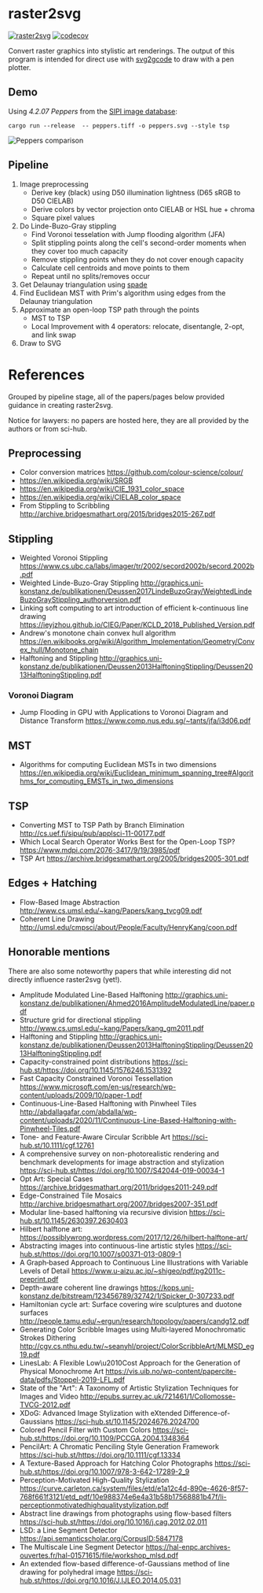 # raster2svg

[![raster2svg](https://github.com/sameer/raster2svg/actions/workflows/rust.yml/badge.svg)](https://github.com/sameer/raster2svg/actions/workflows/rust.yml)
[![codecov](https://codecov.io/gh/sameer/raster2svg/branch/main/graph/badge.svg?token=85CHPyYu7y)](https://codecov.io/gh/sameer/raster2svg)

Convert raster graphics into stylistic art renderings. The output of this program is intended for direct use with [svg2gcode](https://github.com/sameer/svg2gcode) to draw with a pen plotter.

## Demo

Using *4.2.07 Peppers* from the [SIPI image database](http://sipi.usc.edu/database/database.php?volume=misc&image=13#top):

```
cargo run --release  -- peppers.tiff -o peppers.svg --style tsp
```

![Peppers comparison](peppers_demo.png)

## Pipeline

1. Image preprocessing
    * Derive key (black) using D50 illumination lightness (D65 sRGB to D50 CIELAB)
    * Derive colors by vector projection onto CIELAB or HSL hue + chroma
    * Square pixel values
1. Do Linde-Buzo-Gray stippling
    * Find Voronoi tesselation with Jump flooding algorithm (JFA)
    * Split stippling points along the cell's second-order moments when they cover too much capacity
    * Remove stippling points when they do not cover enough capacity
    * Calculate cell centroids and move points to them
    * Repeat until no splits/removes occur
1. Get Delaunay triangulation using [spade](https://github.com/Stoeoef/spade)
1. Find Euclidean MST with Prim's algorithm using edges from the Delaunay triangulation
1. Approximate an open-loop TSP path through the points
    * MST to TSP
    * Local Improvement with 4 operators: relocate, disentangle, 2-opt, and link swap
1. Draw to SVG


# References

Grouped by pipeline stage, all of the papers/pages below provided guidance in creating raster2svg.

Notice for lawyers: no papers are hosted here, they are all provided by the authors or from sci-hub.

## Preprocessing

* Color conversion matrices https://github.com/colour-science/colour/
* https://en.wikipedia.org/wiki/SRGB
* https://en.wikipedia.org/wiki/CIE_1931_color_space
* https://en.wikipedia.org/wiki/CIELAB_color_space
* From Stippling to Scribbling http://archive.bridgesmathart.org/2015/bridges2015-267.pdf

## Stippling

* Weighted Voronoi Stippling https://www.cs.ubc.ca/labs/imager/tr/2002/secord2002b/secord.2002b.pdf
* Weighted Linde-Buzo-Gray Stippling http://graphics.uni-konstanz.de/publikationen/Deussen2017LindeBuzoGray/WeightedLindeBuzoGrayStippling_authorversion.pdf
* Linking soft computing to art introduction of efficient k-continuous line drawing https://ieyjzhou.github.io/CIEG/Paper/KCLD_2018_Published_Version.pdf
* Andrew's monotone chain convex hull algorithm https://en.wikibooks.org/wiki/Algorithm_Implementation/Geometry/Convex_hull/Monotone_chain
* Halftoning and Stippling http://graphics.uni-konstanz.de/publikationen/Deussen2013HalftoningStippling/Deussen2013HalftoningStippling.pdf

### Voronoi Diagram

* Jump Flooding in GPU with Applications to Voronoi Diagram and Distance Transform https://www.comp.nus.edu.sg/~tants/jfa/i3d06.pdf

## MST

* Algorithms for computing Euclidean MSTs in two dimensions https://en.wikipedia.org/wiki/Euclidean_minimum_spanning_tree#Algorithms_for_computing_EMSTs_in_two_dimensions

## TSP

* Converting MST to TSP Path by Branch Elimination http://cs.uef.fi/sipu/pub/applsci-11-00177.pdf
* Which Local Search Operator Works Best for the Open-Loop TSP? https://www.mdpi.com/2076-3417/9/19/3985/pdf
* TSP Art https://archive.bridgesmathart.org/2005/bridges2005-301.pdf

## Edges + Hatching

* Flow-Based Image Abstraction http://www.cs.umsl.edu/~kang/Papers/kang_tvcg09.pdf
* Coherent Line Drawing http://umsl.edu/cmpsci/about/People/Faculty/HenryKang/coon.pdf

## Honorable mentions

There are also some noteworthy papers that while interesting did not directly influence raster2svg (yet!).

* Amplitude Modulated Line-Based Halftoning http://graphics.uni-konstanz.de/publikationen/Ahmed2016AmplitudeModulatedLine/paper.pdf
* Structure grid for directional stippling http://www.cs.umsl.edu/~kang/Papers/kang_gm2011.pdf
* Halftoning and Stippling http://graphics.uni-konstanz.de/publikationen/Deussen2013HalftoningStippling/Deussen2013HalftoningStippling.pdf
* Capacity-constrained point distributions https://sci-hub.st/https://doi.org/10.1145/1576246.1531392
* Fast Capacity Constrained Voronoi Tessellation https://www.microsoft.com/en-us/research/wp-content/uploads/2009/10/paper-1.pdf
* Continuous-Line-Based Halftoning with Pinwheel Tiles http://abdallagafar.com/abdalla/wp-content/uploads/2020/11/Continuous-Line-Based-Halftoning-with-Pinwheel-Tiles.pdf
* Tone- and Feature-Aware Circular Scribble Art https://sci-hub.st/10.1111/cgf.12761
* A comprehensive survey on non-photorealistic rendering and benchmark developments for image abstraction and stylization https://sci-hub.st/https://doi.org/10.1007/S42044-019-00034-1
* Opt Art: Special Cases https://archive.bridgesmathart.org/2011/bridges2011-249.pdf
* Edge-Constrained Tile Mosaics http://archive.bridgesmathart.org/2007/bridges2007-351.pdf
* Modular line-based halftoning via recursive division https://sci-hub.st/10.1145/2630397.2630403
* Hilbert halftone art: https://possiblywrong.wordpress.com/2017/12/26/hilbert-halftone-art/
* Abstracting images into continuous-line artistic styles https://sci-hub.st/https://doi.org/10.1007/s00371-013-0809-1
* A Graph‐based Approach to Continuous Line Illustrations with Variable Levels of Detail https://www.u-aizu.ac.jp/~shigeo/pdf/pg2011c-preprint.pdf
* Depth-aware coherent line drawings https://kops.uni-konstanz.de/bitstream/123456789/32742/1/Spicker_0-307233.pdf
* Hamiltonian cycle art: Surface covering wire sculptures and duotone surfaces http://people.tamu.edu/~ergun/research/topology/papers/candg12.pdf
* Generating Color Scribble Images using Multi‐layered Monochromatic Strokes Dithering http://cgv.cs.nthu.edu.tw/~seanyhl/project/ColorScribbleArt/MLMSD_eg19.pdf
* LinesLab: A Flexible Low\u2010Cost Approach for the Generation of Physical Monochrome Art https://vis.uib.no/wp-content/papercite-data/pdfs/Stoppel-2019-LFL.pdf
* State of the "Art": A Taxonomy of Artistic Stylization Techniques for Images and Video http://epubs.surrey.ac.uk/721461/1/Collomosse-TVCG-2012.pdf
* XDoG: Advanced Image Stylization with eXtended Difference-of-Gaussians https://sci-hub.st/10.1145/2024676.2024700
* Colored Pencil Filter with Custom Colors https://sci-hub.st/https://doi.org/10.1109/PCCGA.2004.1348364
* PencilArt: A Chromatic Penciling Style Generation Framework https://sci-hub.st/https://doi.org/10.1111/cgf.13334
* A Texture-Based Approach for Hatching Color Photographs https://sci-hub.st/https://doi.org/10.1007/978-3-642-17289-2_9
* Perception-Motivated High-Quality Stylization https://curve.carleton.ca/system/files/etd/e1a12c4d-890e-4626-8f57-768f661f3121/etd_pdf/10e988374e6e4a31b58b17568881b47f/li-perceptionmotivatedhighqualitystylization.pdf
* Abstract line drawings from photographs using flow-based filters https://sci-hub.st/https://doi.org/10.1016/j.cag.2012.02.011
* LSD: a Line Segment Detector https://api.semanticscholar.org/CorpusID:5847178
* The Multiscale Line Segment Detector https://hal-enpc.archives-ouvertes.fr/hal-01571615/file/workshop_mlsd.pdf
* An extended flow-based difference-of-Gaussians method of line drawing for polyhedral image https://sci-hub.st/https://doi.org/10.1016/J.IJLEO.2014.05.031
